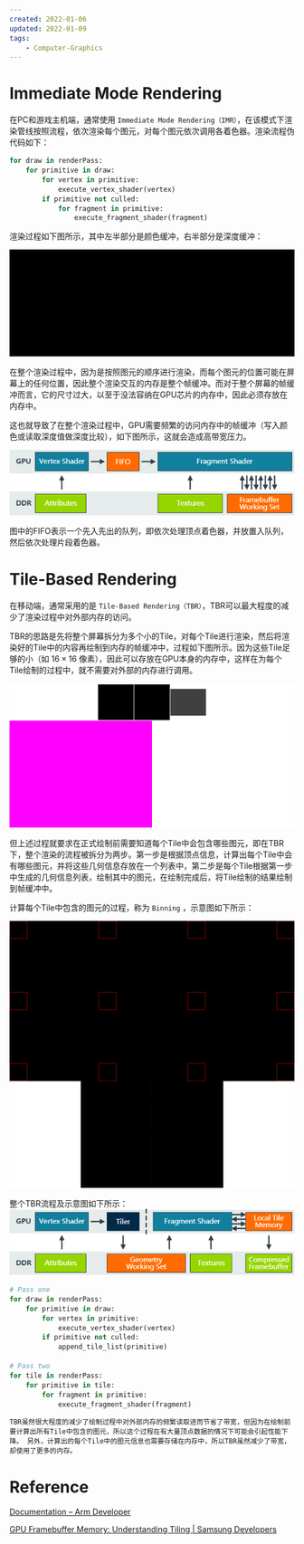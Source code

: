 ```yaml
---
created: 2022-01-06
updated: 2022-01-09
tags:
    - Computer-Graphics
---
```

# Immediate Mode Rendering

在PC和游戏主机端，通常使用 `Immediate Mode Rendering（IMR）`，在该模式下渲染管线按照流程，依次渲染每个图元，对每个图元依次调用各着色器。渲染流程伪代码如下：

```python
for draw in renderPass:
    for primitive in draw:
        for vertex in primitive:
            execute_vertex_shader(vertex)
        if primitive not culled:
            for fragment in primitive:
                execute_fragment_shader(fragment)
```

渲染过程如下图所示，其中左半部分是颜色缓冲，右半部分是深度缓冲：

![](assets/Computer%20Graphics%20-%20Tiled-Baed%20Rendering/tech_GPUFramebuffer_01.gif)

在整个渲染过程中，因为是按照图元的顺序进行渲染，而每个图元的位置可能在屏幕上的任何位置，因此整个渲染交互的内存是整个帧缓冲。而对于整个屏幕的帧缓冲而言，它的尺寸过大，以至于没法容纳在GPU芯片的内存中，因此必须存放在内存中。

这也就导致了在整个渲染过程中，GPU需要频繁的访问内存中的帧缓冲（写入颜色或读取深度值做深度比较），如下图所示，这就会造成高带宽压力。

![](assets/Computer%20Graphics%20-%20Tiled-Baed%20Rendering/Untitled.png)

图中的FIFO表示一个先入先出的队列，即依次处理顶点着色器，并放置入队列，然后依次处理片段着色器。

# Tile-Based Rendering

在移动端，通常采用的是 `Tile-Based Rendering（TBR）`，TBR可以最大程度的减少了渲染过程中对外部内存的访问。

TBR的思路是先将整个屏幕拆分为多个小的Tile，对每个Tile进行渲染，然后将渲染好的Tile中的内容再绘制到内存的帧缓冲中，过程如下图所示。因为这些Tile足够的小（如 $16\times16$ 像素），因此可以存放在GPU本身的内存中，这样在为每个Tile绘制的过程中，就不需要对外部的内存进行调用。

![|500](assets/Computer%20Graphics%20-%20Tiled-Baed%20Rendering/tech_GPUFramebuffer_14.gif)

但上述过程就要求在正式绘制前需要知道每个Tile中会包含哪些图元，即在TBR下，整个渲染的流程被拆分为两步。第一步是根据顶点信息，计算出每个Tile中会有哪些图元，并将这些几何信息存放在一个列表中，第二步是每个Tile根据第一步中生成的几何信息列表，绘制其中的图元，在绘制完成后，将Tile绘制的结果绘制到帧缓冲中。

计算每个Tile中包含的图元的过程，称为 `Binning` ，示意图如下所示：

![|500](assets/Computer%20Graphics%20-%20Tiled-Baed%20Rendering/tech_GPUFramebuffer_12.gif)

整个TBR流程及示意图如下所示：
![](assets/Computer%20Graphics%20-%20Tiled-Baed%20Rendering/Untitled%201.png)

```python
# Pass one
for draw in renderPass:
    for primitive in draw:
        for vertex in primitive:
            execute_vertex_shader(vertex)
        if primitive not culled:
            append_tile_list(primitive)

# Pass two
for tile in renderPass:
    for primitive in tile:
        for fragment in primitive:
            execute_fragment_shader(fragment)
```

```ad-warning
TBR虽然很大程度的减少了绘制过程中对外部内存的频繁读取进而节省了带宽，但因为在绘制前要计算出所有Tile中包含的图元，所以这个过程在有大量顶点数据的情况下可能会引起性能下降。 另外，计算出的每个Tile中的图元信息也需要存储在内存中，所以TBR虽然减少了带宽，却使用了更多的内存。
```

#  Reference

[Documentation – Arm Developer](https://developer.arm.com/documentation/102662/latest/)

[GPU Framebuffer Memory: Understanding Tiling | Samsung Developers](https://developer.samsung.com/galaxy-gamedev/resources/articles/gpu-framebuffer.html)